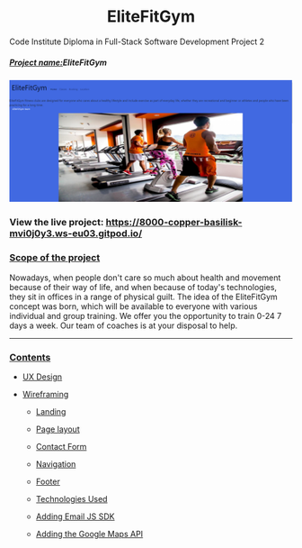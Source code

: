 <h1 align="center">EliteFitGym</h1>

Code Institute Diploma in Full-Stack Software Development Project 2

##### <u>Project name:</u>EliteFitGym

<img src="assets/images.readme/Capture.PNG" />

### View the live project: https://8000-copper-basilisk-mvi0j0y3.ws-eu03.gitpod.io/

### <u>Scope of the project</u>

 Nowadays, when people don't care so much about health and movement because of their way of life, and when because of today's technologies, they sit in offices
 in a range of physical guilt. The idea of the EliteFitGym concept was born, which will be available to everyone
 with various individual and group training. We offer you the opportunity to train 0-24 7 days a week. Our team of coaches is at your disposal to help.

-----------------
### <u>Contents</u>

- [UX Design](#ux-design--presentation)

- [Wireframing](#wireframing)

  - [Landing](#landing)
  - [Page layout](#page-layout)
  - [Contact Form](#contact-form)
  - [Navigation](#navigation)
  - [Footer](#footer)

  - [Technologies Used](#technologies-used)
  - [Adding Email JS SDK](#adding-email-js-sdk)
  - [Adding the Google Maps API](#adding-the-google-maps-api)
